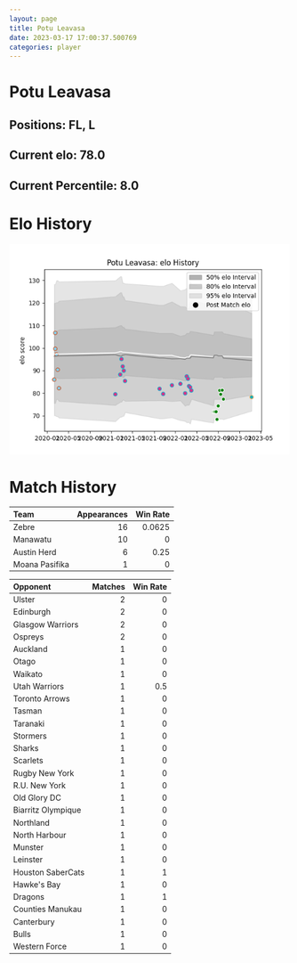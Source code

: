 ```yaml
---  
layout: page  
title: Potu Leavasa  
date: 2023-03-17 17:00:37.500769  
categories: player  
---
```

# Potu Leavasa

## Positions: FL, L

## Current elo: 78.0

## Current Percentile: 8.0

# Elo History


![elo history](history_PotuLeavasa.png)
# Match History


| Team           |   Appearances |   Win Rate |
|:---------------|--------------:|-----------:|
| Zebre          |            16 |     0.0625 |
| Manawatu       |            10 |     0      |
| Austin Herd    |             6 |     0.25   |
| Moana Pasifika |             1 |     0      |

| Opponent           |   Matches |   Win Rate |
|:-------------------|----------:|-----------:|
| Ulster             |         2 |        0   |
| Edinburgh          |         2 |        0   |
| Glasgow Warriors   |         2 |        0   |
| Ospreys            |         2 |        0   |
| Auckland           |         1 |        0   |
| Otago              |         1 |        0   |
| Waikato            |         1 |        0   |
| Utah Warriors      |         1 |        0.5 |
| Toronto Arrows     |         1 |        0   |
| Tasman             |         1 |        0   |
| Taranaki           |         1 |        0   |
| Stormers           |         1 |        0   |
| Sharks             |         1 |        0   |
| Scarlets           |         1 |        0   |
| Rugby New York     |         1 |        0   |
| R.U. New York      |         1 |        0   |
| Old Glory DC       |         1 |        0   |
| Biarritz Olympique |         1 |        0   |
| Northland          |         1 |        0   |
| North Harbour      |         1 |        0   |
| Munster            |         1 |        0   |
| Leinster           |         1 |        0   |
| Houston SaberCats  |         1 |        1   |
| Hawke's Bay        |         1 |        0   |
| Dragons            |         1 |        1   |
| Counties Manukau   |         1 |        0   |
| Canterbury         |         1 |        0   |
| Bulls              |         1 |        0   |
| Western Force      |         1 |        0   |